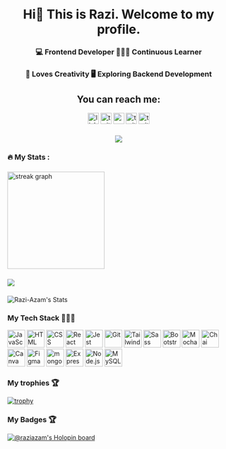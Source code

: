 <div align="center" style="transition: transform 1s ease-in-out;">
  <h1>Hi👋 This is Razi. Welcome to my profile. </h1>
</div>

<div align="center">
<h3>💻 <span style="font-color: #ffe599;">Frontend </span> Developer 🧑🏻‍💻 Continuous Learner</h3>
<h3> 🎨 Loves Creativity 🖥️ Exploring Backend Development</h3>
</div>


<div align="center">
  <h2>You can reach me:</h2>
  <a href="https://www.linkedin.com/in/razi-azam-47750087/" style="text-decoration:none;">
  <img src="https://img.shields.io/static/v1?message=LinkedIn&logo=linkedin&label=&color=0077B5&logoColor=white&labelColor=&style=for-the-badge" height="25" alt="linkedin logo"  /></a>
    <a href="mailto:razi.azam.work@gmail.com" target="_blank" style="text-decoration:none;">
  <img src="https://img.shields.io/static/v1?message=Gmail&logo=gmail&label=&color=565e67&logoColor=white&labelColor=&style=for-the-badge" height="25" alt="twitter logo"  /></a>
  <a href="https://www.youtube.com/@coderrazi" style="text-decoration:none;">
  <img src="https://img.shields.io/static/v1?message=Youtube&logo=youtube&label=&color=FF0000&logoColor=white&labelColor=&style=for-the-badge" height="25" alt="youtube logo"  /></a>
  <a href="https://twitter.com/raziazam1" style="text-decoration:none;">
  <img src="https://img.shields.io/static/v1?message=Twitter&logo=twitter&label=&color=1DA1F2&logoColor=white&labelColor=&style=for-the-badge" height="25" alt="twitter logo"  /></a>
    <a href="https://www.instagram.com/coderrazi/" style="text-decoration:none;">
  <img src="https://img.shields.io/static/v1?message=Instagram&logo=instagram&label=&color=ff28a7&logoColor=white&labelColor=&style=for-the-badge" height="25" alt="twitter logo"  /></a>
</div>

###

<div align="center">
  <img src="https://visitor-badge.laobi.icu/badge?page_id=Razi-Azam.Razi-Azam&" />
</div>

<h3 align="left">🔥   My Stats :</h3>

###
<img src="https://streak-stats.demolab.com?user=Razi-Azam&locale=en&mode=daily&theme=dark&hide_border=false&border_radius=5&order=3" height="220" alt="streak graph"  />

###

<img src="https://github-readme-stats.vercel.app/api/top-langs/?username=Razi-Azam&langs_count=5&theme=dark" />

###
![Razi-Azam's Stats](https://github-readme-stats.vercel.app/api?username=Razi-Azam&theme=dark&mode=daily&show_icons=true&hide_border=true&count_private=true)

### My Tech Stack 👨🏻‍💻
<div >
	<img width="40" src="https://user-images.githubusercontent.com/25181517/117447155-6a868a00-af3d-11eb-9cfe-245df15c9f3f.png" alt="JavaScript" title="JavaScript"/>
	<img width="40" src="https://user-images.githubusercontent.com/25181517/192158954-f88b5814-d510-4564-b285-dff7d6400dad.png" alt="HTML" title="HTML"/>
	<img width="40" src="https://user-images.githubusercontent.com/25181517/183898674-75a4a1b1-f960-4ea9-abcb-637170a00a75.png" alt="CSS" title="CSS"/>
	<img width="40" src="https://user-images.githubusercontent.com/25181517/183897015-94a058a6-b86e-4e42-a37f-bf92061753e5.png" alt="React" title="React"/>
	<img width="40" src="https://user-images.githubusercontent.com/25181517/187955005-f4ca6f1a-e727-497b-b81b-93fb9726268e.png" alt="Jest" title="Jest"/>
	<img width="40" src="https://user-images.githubusercontent.com/25181517/192108372-f71d70ac-7ae6-4c0d-8395-51d8870c2ef0.png" alt="Git" title="Git"/>
	<img width="40" src="https://user-images.githubusercontent.com/25181517/202896760-337261ed-ee92-4979-84c4-d4b829c7355d.png" alt="Tailwind CSS" title="Tailwind CSS"/>
	<img width="40" src="https://user-images.githubusercontent.com/25181517/192158956-48192682-23d5-4bfc-9dfb-6511ade346bc.png" alt="Sass" title="Sass"/>
	<img width="40" src="https://user-images.githubusercontent.com/25181517/183898054-b3d693d4-dafb-4808-a509-bab54cf5de34.png" alt="Bootstrap" title="Bootstrap"/>
	<img width="40" src="https://user-images.githubusercontent.com/25181517/201476630-f47cfff6-fdee-4ee1-9092-1793b71b1ca3.png" alt="Mocha" title="Mocha"/>
	<img width="40" src="https://user-images.githubusercontent.com/25181517/201476472-d2f5f644-cfc9-43e5-96d3-c8f40f18b5cb.png" alt="Chai" title="Chai"/>
	<img width="40" src="https://github-production-user-asset-6210df.s3.amazonaws.com/136815194/253220886-02494c7c-de6a-43a6-9293-6369696842ed.png" alt="Canva" title="Canva"/>
	<img width="40" src="https://user-images.githubusercontent.com/25181517/189715289-df3ee512-6eca-463f-a0f4-c10d94a06b2f.png" alt="Figma" title="Figma"/>
	<img width="40" src="https://user-images.githubusercontent.com/25181517/182884177-d48a8579-2cd0-447a-b9a6-ffc7cb02560e.png" alt="mongoDB" title="mongoDB"/>
	<img width="40" src="https://user-images.githubusercontent.com/25181517/183859966-a3462d8d-1bc7-4880-b353-e2cbed900ed6.png" alt="Express" title="Express"/>
	<img width="40" src="https://user-images.githubusercontent.com/25181517/183568594-85e280a7-0d7e-4d1a-9028-c8c2209e073c.png" alt="Node.js" title="Node.js"/>
	<img width="40" src="https://user-images.githubusercontent.com/25181517/183896128-ec99105a-ec1a-4d85-b08b-1aa1620b2046.png" alt="MySQL" title="MySQL"/>
</div>

### My trophies 🏆
[![trophy](https://github-profile-trophy.vercel.app/?username=Razi-Azam&theme=onedark)](https://github.com/ryo-ma/github-profile-trophy)


### My Badges 🏆
[![@raziazam's Holopin board](https://holopin.me/raziazam)](https://holopin.io/@raziazam)
